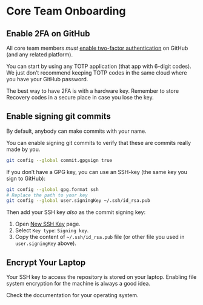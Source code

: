 # Core Team Onboarding

## Enable 2FA on GitHub

All core team members _must_ [enable two-factor authentication](https://github.com/settings/security) on GitHub (and any related platform).

You can start by using any TOTP application (that app with 6-digit codes). We just don’t recommend keeping TOTP codes in the same cloud where you have your GitHub password.

The best way to have 2FA is with a hardware key. Remember to store Recovery codes in a secure place in case you lose the key.

## Enable signing git commits

By default, anybody can make commits with your name.

You can enable signing git commits to verify that these are commits really made by you.

```sh
git config --global commit.gpgsign true
```

If you don’t have a GPG key, you can use an SSH-key (the same key you sign to GitHub):

```sh
git config --global gpg.format ssh
# Replace the path to your key
git config --global user.signingKey ~/.ssh/id_rsa.pub
```

Then add your SSH key _also_ as the commit signing key:

1. Open [New SSH Key](https://github.com/settings/ssh/new) page.
2. Select `Key type`: `Signing key`.
3. Copy the content of `~/.ssh/id_rsa.pub` file (or other file you used in `user.signingKey` above).

## Encrypt Your Laptop

Your SSH key to access the repository is stored on your laptop. Enabling file system encryption for the machine is always a good idea.

Check the documentation for your operating system.
